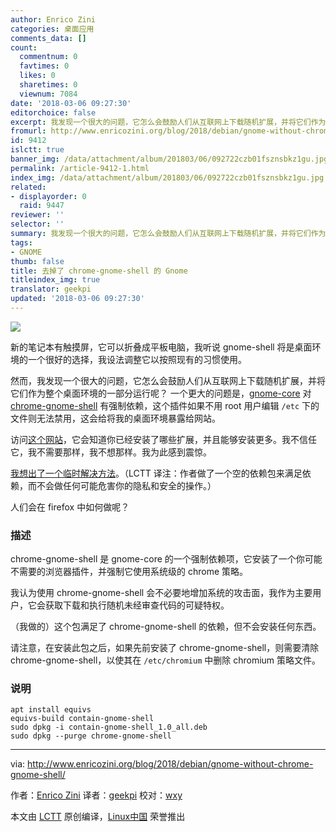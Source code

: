 ```yaml
---
author: Enrico Zini
categories: 桌面应用
comments_data: []
count:
  commentnum: 0
  favtimes: 0
  likes: 0
  sharetimes: 0
  viewnum: 7084
date: '2018-03-06 09:27:30'
editorchoice: false
excerpt: 我发现一个很大的问题，它怎么会鼓励人们从互联网上下载随机扩展，并将它们作为整个桌面环境的一部分运行呢？
fromurl: http://www.enricozini.org/blog/2018/debian/gnome-without-chrome-gnome-shell/
id: 9412
islctt: true
banner_img: /data/attachment/album/201803/06/092722czb01fsznsbkz1gu.jpg
permalink: /article-9412-1.html
index_img: /data/attachment/album/201803/06/092722czb01fsznsbkz1gu.jpg.thumb.jpg
related:
- displayorder: 0
  raid: 9447
reviewer: ''
selector: ''
summary: 我发现一个很大的问题，它怎么会鼓励人们从互联网上下载随机扩展，并将它们作为整个桌面环境的一部分运行呢？
tags:
- GNOME
thumb: false
title: 去掉了 chrome-gnome-shell 的 Gnome
titleindex_img: true
translator: geekpi
updated: '2018-03-06 09:27:30'
---
```


![](/data/attachment/album/201803/06/092722czb01fsznsbkz1gu.jpg)


新的笔记本有触摸屏，它可以折叠成平板电脑，我听说 gnome-shell 将是桌面环境的一个很好的选择，我设法调整它以按照现有的习惯使用。


然而，我发现一个很大的问题，它怎么会鼓励人们从互联网上下载随机扩展，并将它们作为整个桌面环境的一部分运行呢？ 一个更大的问题是，[gnome-core](https://packages.debian.org/gnome-core) 对 [chrome-gnome-shell](https://packages.debian.org/chrome-gnome-shell) 有强制依赖，这个插件如果不用 root 用户编辑 `/etc` 下的文件则无法禁用，这会给将我的桌面环境暴露给网站。


访问[这个网站](https://extensions.gnome.org/)，它会知道你已经安装了哪些扩展，并且能够安装更多。我不信任它，我不需要那样，我不想那样。我为此感到震惊。


[我想出了一个临时解决方法](https://salsa.debian.org/enrico/contain-gnome-shell)。（LCTT 译注：作者做了一个空的依赖包来满足依赖，而不会做任何可能危害你的隐私和安全的操作。）


人们会在 firefox 中如何做呢？


### 描述


chrome-gnome-shell 是 gnome-core 的一个强制依赖项，它安装了一个你可能不需要的浏览器插件，并强制它使用系统级的 chrome 策略。


我认为使用 chrome-gnome-shell 会不必要地增加系统的攻击面，我作为主要用户，它会获取下载和执行随机未经审查代码的可疑特权。


（我做的）这个包满足了 chrome-gnome-shell 的依赖，但不会安装任何东西。


请注意，在安装此包之后，如果先前安装了 chrome-gnome-shell，则需要清除 chrome-gnome-shell，以使其在 `/etc/chromium` 中删除 chromium 策略文件。


### 说明



```
apt install equivs
equivs-build contain-gnome-shell
sudo dpkg -i contain-gnome-shell_1.0_all.deb
sudo dpkg --purge chrome-gnome-shell

```



---


via: <http://www.enricozini.org/blog/2018/debian/gnome-without-chrome-gnome-shell/>


作者：[Enrico Zini](http://www.enricozini.org/) 译者：[geekpi](https://github.com/geekpi) 校对：[wxy](https://github.com/wxy)


本文由 [LCTT](https://github.com/LCTT/TranslateProject) 原创编译，[Linux中国](https://linux.cn/) 荣誉推出